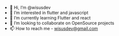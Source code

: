 - 👋 Hi, I’m @wisusdev
- 👀 I’m interested in flutter and javascript
- 🌱 I’m currently learning Flutter and react
- 💞️ I’m looking to collaborate on OpenSource projects
- 📫 How to reach me - wisusdev@gmail.com

<!---
jesusave/jesusave is a ✨ special ✨ repository because its `README.md` (this file) appears on your GitHub profile.
You can click the Preview link to take a look at your changes.
--->
